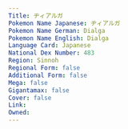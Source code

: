 ```yaml
---
﻿Title: ヂィアルガ
Pokemon Name Japanese: ヂィアルガ
Pokemon Name German: Dialga
Pokemon Name English: Dialga
Language Card: Japanese
National Dex Number: 483
Region: Sinnoh
Regional Form: false
Additional Form: false
Mega: false
Gigantamax: false
Cover: false
Link: 
Owned: 
---
```

